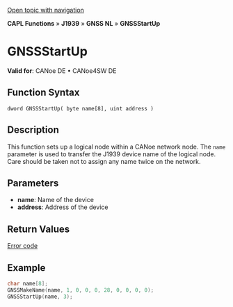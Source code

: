 [Open topic with navigation](../../../../../../CANoeDEFamily.htm#Topics/CAPLFunctions/J1939/GNSSNodeLayer/Functions/CAPLfunctionGNSSstartup.md)

**CAPL Functions** » **J1939** » **GNSS NL** » **GNSSStartUp**

# GNSSStartUp

**Valid for**: CANoe DE • CANoe4SW DE

## Function Syntax

```
dword GNSSStartUp( byte name[8], uint address )
```

## Description

This function sets up a logical node within a CANoe network node. The `name` parameter is used to transfer the J1939 device name of the logical node. Care should be taken not to assign any name twice on the network.

## Parameters

- **name**: Name of the device
- **address**: Address of the device

## Return Values

[Error code](../CAPLfunctionsGNSSNLErrorCodesGetLastError.md)

## Example

```c
char name[8];
GNSSMakeName(name, 1, 0, 0, 0, 28, 0, 0, 0, 0);
GNSSStartUp(name, 3);
```
